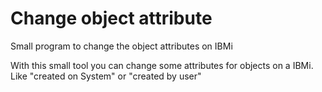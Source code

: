 # Change object attribute
 Small program to change the object attributes on IBMi
 
With this small tool you can change some attributes for objects on a IBMi.
Like "created on System" or "created by user"
